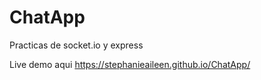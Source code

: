 # ChatApp
Practicas de socket.io y express

Live demo aqui https://stephanieaileen.github.io/ChatApp/
